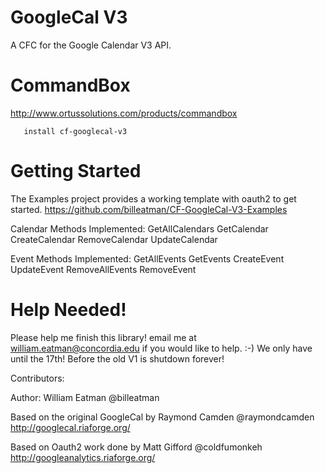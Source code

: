 # GoogleCal V3 #

A CFC for the Google Calendar V3 API. 

# CommandBox #

http://www.ortussolutions.com/products/commandbox

```
   install cf-googlecal-v3
```

# Getting Started #

The Examples project provides a working template with oauth2 to get started.
https://github.com/billeatman/CF-GoogleCal-V3-Examples

Calendar Methods Implemented:
   GetAllCalendars
   GetCalendar
   CreateCalendar
   RemoveCalendar
   UpdateCalendar

Event Methods Implemented:
   GetAllEvents
   GetEvents
   CreateEvent
   UpdateEvent
   RemoveAllEvents
   RemoveEvent
   
# Help Needed! #
Please help me finish this library! email me at william.eatman@concordia.edu if you would like to help. :-)  We only have until the 17th!  Before the old V1 is shutdown forever!

Contributors:

Author: William Eatman @billeatman
   
Based on the original GoogleCal by Raymond Camden @raymondcamden
http://googlecal.riaforge.org/

Based on Oauth2 work done by Matt Gifford @coldfumonkeh
http://googleanalytics.riaforge.org/
